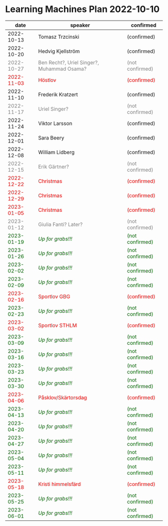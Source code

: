 # Learning Machines Plan 2022-10-10

| date | speaker                                   | confirmed      |
| ---- | ----------------------------------------- | -------------- |
|  2022-10-13  |  Tomasz Trzcinski                     |  (confirmed)     |
|  2022-10-20  |  Hedvig Kjellström                    |  (confirmed)     |
| <span style="color:grey"> 2022-10-27 </span> | <span style="color:grey"> Ben Recht?, Uriel Singer?, Muhammad Osama? </span> | <span style="color:grey"> (not confirmed) </span> |
| <span style="color:red"> 2022-11-03 </span> | <span style="color:red"> Höstlov                             </span> | <span style="color:red"> (confirmed)    </span> |
|  2022-11-10  |  Frederik Kratzert                    |  (confirmed)     |
| <span style="color:grey"> 2022-11-17 </span> | <span style="color:grey"> Uriel Singer?                       </span> | <span style="color:grey"> (not confirmed) </span> |
|  2022-11-24  |  Viktor Larsson                       |  (confirmed)     |
|  2022-12-01  |  Sara Beery                           |  (confirmed)     |
|  2022-12-08  |  William Lidberg                      |  (confirmed)     |
| <span style="color:grey"> 2022-12-15 </span> | <span style="color:grey"> Erik Gärtner?                       </span> | <span style="color:grey"> (not confirmed) </span> |
| <span style="color:red"> 2022-12-22 </span> | <span style="color:red"> Christmas                           </span> | <span style="color:red"> (confirmed)    </span> |
| <span style="color:red"> 2022-12-29 </span> | <span style="color:red"> Christmas                           </span> | <span style="color:red"> (confirmed)    </span> |
| <span style="color:red"> 2023-01-05 </span> | <span style="color:red"> Christmas                           </span> | <span style="color:red"> (confirmed)    </span> |
| <span style="color:grey"> 2023-01-12 </span> | <span style="color:grey"> Giulia Fanti? Later?                </span> | <span style="color:grey"> (not confirmed) </span> |
| <span style="color:darkgreen"> 2023-01-19 </span> | <span style="color:darkgreen"> *Up for grabs!!!*                   </span> | <span style="color:darkgreen"> (not confirmed) </span> |
| <span style="color:darkgreen"> 2023-01-26 </span> | <span style="color:darkgreen"> *Up for grabs!!!*                   </span> | <span style="color:darkgreen"> (not confirmed) </span> |
| <span style="color:darkgreen"> 2023-02-02 </span> | <span style="color:darkgreen"> *Up for grabs!!!*                   </span> | <span style="color:darkgreen"> (not confirmed) </span> |
| <span style="color:darkgreen"> 2023-02-09 </span> | <span style="color:darkgreen"> *Up for grabs!!!*                   </span> | <span style="color:darkgreen"> (not confirmed) </span> |
| <span style="color:red"> 2023-02-16 </span> | <span style="color:red"> Sportlov GBG                        </span> | <span style="color:red"> (confirmed)    </span> |
| <span style="color:darkgreen"> 2023-02-23 </span> | <span style="color:darkgreen"> *Up for grabs!!!*                   </span> | <span style="color:darkgreen"> (not confirmed) </span> |
| <span style="color:red"> 2023-03-02 </span> | <span style="color:red"> Sportlov STHLM                      </span> | <span style="color:red"> (confirmed)    </span> |
| <span style="color:darkgreen"> 2023-03-09 </span> | <span style="color:darkgreen"> *Up for grabs!!!*                   </span> | <span style="color:darkgreen"> (not confirmed) </span> |
| <span style="color:darkgreen"> 2023-03-16 </span> | <span style="color:darkgreen"> *Up for grabs!!!*                   </span> | <span style="color:darkgreen"> (not confirmed) </span> |
| <span style="color:darkgreen"> 2023-03-23 </span> | <span style="color:darkgreen"> *Up for grabs!!!*                   </span> | <span style="color:darkgreen"> (not confirmed) </span> |
| <span style="color:darkgreen"> 2023-03-30 </span> | <span style="color:darkgreen"> *Up for grabs!!!*                   </span> | <span style="color:darkgreen"> (not confirmed) </span> |
| <span style="color:red"> 2023-04-06 </span> | <span style="color:red"> Påsklov/Skärtorsdag                 </span> | <span style="color:red"> (confirmed)    </span> |
| <span style="color:darkgreen"> 2023-04-13 </span> | <span style="color:darkgreen"> *Up for grabs!!!*                   </span> | <span style="color:darkgreen"> (not confirmed) </span> |
| <span style="color:darkgreen"> 2023-04-20 </span> | <span style="color:darkgreen"> *Up for grabs!!!*                   </span> | <span style="color:darkgreen"> (not confirmed) </span> |
| <span style="color:darkgreen"> 2023-04-27 </span> | <span style="color:darkgreen"> *Up for grabs!!!*                   </span> | <span style="color:darkgreen"> (not confirmed) </span> |
| <span style="color:darkgreen"> 2023-05-04 </span> | <span style="color:darkgreen"> *Up for grabs!!!*                   </span> | <span style="color:darkgreen"> (not confirmed) </span> |
| <span style="color:darkgreen"> 2023-05-11 </span> | <span style="color:darkgreen"> *Up for grabs!!!*                   </span> | <span style="color:darkgreen"> (not confirmed) </span> |
| <span style="color:red"> 2023-05-18 </span> | <span style="color:red"> Kristi himmelsfärd                  </span> | <span style="color:red"> (confirmed)    </span> |
| <span style="color:darkgreen"> 2023-05-25 </span> | <span style="color:darkgreen"> *Up for grabs!!!*                   </span> | <span style="color:darkgreen"> (not confirmed) </span> |
| <span style="color:darkgreen"> 2023-06-01 </span> | <span style="color:darkgreen"> *Up for grabs!!!*                   </span> | <span style="color:darkgreen"> (not confirmed) </span> |
